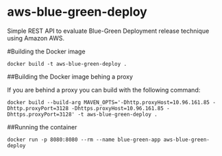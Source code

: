 # aws-blue-green-deploy

Simple REST API to evaluate Blue-Green Deployment release technique using Amazon AWS.

#Building the Docker image

```
docker build -t aws-blue-green-deploy .
```

##Building the Docker image behing a proxy

If you are behind a proxy you can build with the following command:

```
docker build --build-arg MAVEN_OPTS='-Dhttp.proxyHost=10.96.161.85 -Dhttp.proxyPort=3128 -Dhttps.proxyHost=10.96.161.85 -Dhttps.proxyPort=3128' -t aws-blue-green-deploy .
```

##Running the container

```
docker run -p 8080:8080 --rm --name blue-green-app aws-blue-green-deploy
```
